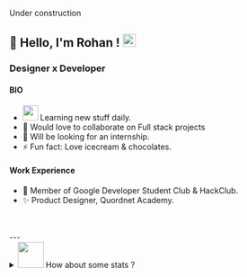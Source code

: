 Under construction
## 👋 Hello, I'm Rohan !  <img src="https://github.com/TheDudeThatCode/TheDudeThatCode/blob/master/Assets/Earth.gif" width="23px">
### Designer x Developer

#### BIO
- <img src="https://media.giphy.com/media/WUlplcMpOCEmTGBtBW/giphy.gif" width="27"> Learning new stuff daily.
- 👯 Would love to collaborate on Full stack projects
- 🤔 Will be looking for an internship.
- ⚡ Fun fact: Love icecream & chocolates.

#### Work Experience
- 💖 Member of Google Developer Student Club & HackClub.
- ✨ Product Designer, Quordnet Academy.

<br />
<br />
---

<details>
  <summary> <img src="https://media.giphy.com/media/VgCDAzcKvsR6OM0uWg/giphy.gif" width="46"> How about some stats ?</summary>

  <img align="left" alt="Rohan's GitHub Stats" src="https://github-readme-stats.vercel.app/api?username=krohan1202&show_icons=true&hide_border=true" />

</details>
